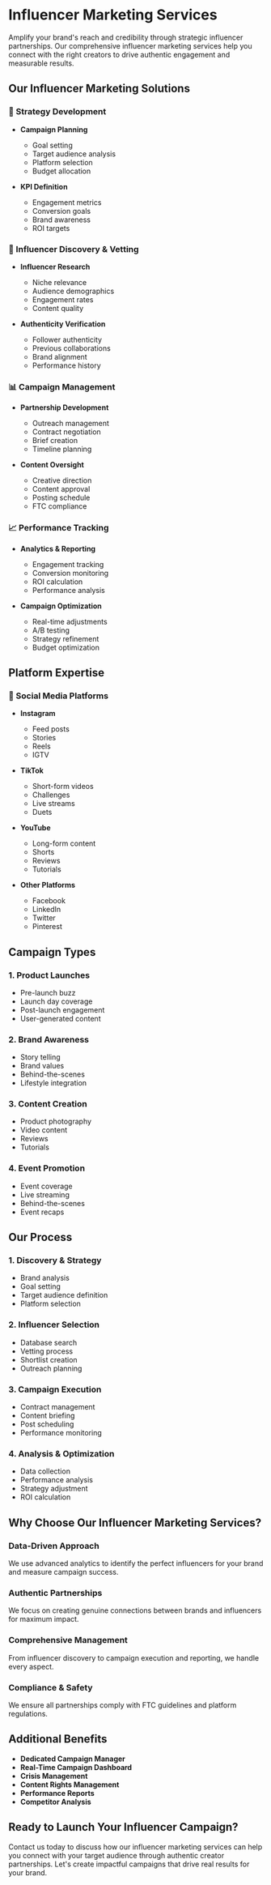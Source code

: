 # Influencer Marketing Services

Amplify your brand's reach and credibility through strategic influencer partnerships. Our comprehensive influencer marketing services help you connect with the right creators to drive authentic engagement and measurable results.

## Our Influencer Marketing Solutions

### 🎯 Strategy Development
- **Campaign Planning**
  - Goal setting
  - Target audience analysis
  - Platform selection
  - Budget allocation

- **KPI Definition**
  - Engagement metrics
  - Conversion goals
  - Brand awareness
  - ROI targets

### 👥 Influencer Discovery & Vetting
- **Influencer Research**
  - Niche relevance
  - Audience demographics
  - Engagement rates
  - Content quality

- **Authenticity Verification**
  - Follower authenticity
  - Previous collaborations
  - Brand alignment
  - Performance history

### 📊 Campaign Management
- **Partnership Development**
  - Outreach management
  - Contract negotiation
  - Brief creation
  - Timeline planning

- **Content Oversight**
  - Creative direction
  - Content approval
  - Posting schedule
  - FTC compliance

### 📈 Performance Tracking
- **Analytics & Reporting**
  - Engagement tracking
  - Conversion monitoring
  - ROI calculation
  - Performance analysis

- **Campaign Optimization**
  - Real-time adjustments
  - A/B testing
  - Strategy refinement
  - Budget optimization

## Platform Expertise

### 📱 Social Media Platforms
- **Instagram**
  - Feed posts
  - Stories
  - Reels
  - IGTV

- **TikTok**
  - Short-form videos
  - Challenges
  - Live streams
  - Duets

- **YouTube**
  - Long-form content
  - Shorts
  - Reviews
  - Tutorials

- **Other Platforms**
  - Facebook
  - LinkedIn
  - Twitter
  - Pinterest

## Campaign Types

### 1. Product Launches
- Pre-launch buzz
- Launch day coverage
- Post-launch engagement
- User-generated content

### 2. Brand Awareness
- Story telling
- Brand values
- Behind-the-scenes
- Lifestyle integration

### 3. Content Creation
- Product photography
- Video content
- Reviews
- Tutorials

### 4. Event Promotion
- Event coverage
- Live streaming
- Behind-the-scenes
- Event recaps

## Our Process

### 1. Discovery & Strategy
- Brand analysis
- Goal setting
- Target audience definition
- Platform selection

### 2. Influencer Selection
- Database search
- Vetting process
- Shortlist creation
- Outreach planning

### 3. Campaign Execution
- Contract management
- Content briefing
- Post scheduling
- Performance monitoring

### 4. Analysis & Optimization
- Data collection
- Performance analysis
- Strategy adjustment
- ROI calculation

## Why Choose Our Influencer Marketing Services?

### Data-Driven Approach
We use advanced analytics to identify the perfect influencers for your brand and measure campaign success.

### Authentic Partnerships
We focus on creating genuine connections between brands and influencers for maximum impact.

### Comprehensive Management
From influencer discovery to campaign execution and reporting, we handle every aspect.

### Compliance & Safety
We ensure all partnerships comply with FTC guidelines and platform regulations.

## Additional Benefits

- **Dedicated Campaign Manager**
- **Real-Time Campaign Dashboard**
- **Crisis Management**
- **Content Rights Management**
- **Performance Reports**
- **Competitor Analysis**

## Ready to Launch Your Influencer Campaign?

Contact us today to discuss how our influencer marketing services can help you connect with your target audience through authentic creator partnerships. Let's create impactful campaigns that drive real results for your brand.
